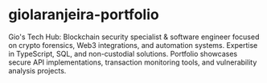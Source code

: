 # giolaranjeira-portfolio
Gio's Tech Hub: Blockchain security specialist &amp; software engineer focused on crypto forensics, Web3 integrations, and automation systems. Expertise in TypeScript, SQL, and non-custodial solutions. Portfolio showcases secure API implementations, transaction monitoring tools, and vulnerability analysis projects. 

